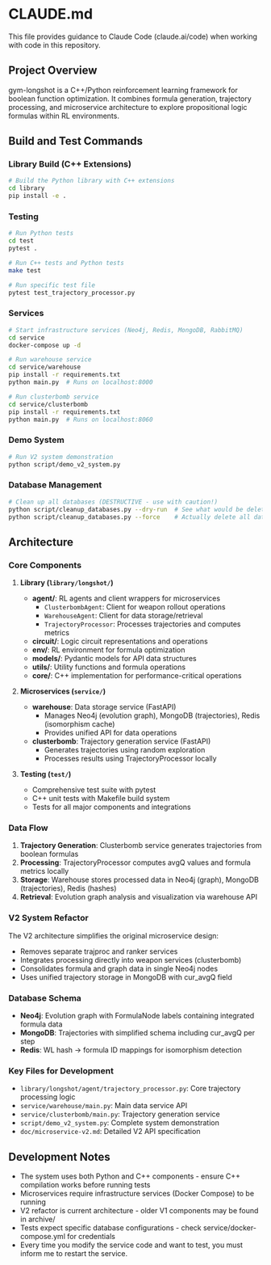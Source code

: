 # CLAUDE.md

This file provides guidance to Claude Code (claude.ai/code) when working with code in this repository.

## Project Overview

gym-longshot is a C++/Python reinforcement learning framework for boolean function optimization. It combines formula generation, trajectory processing, and microservice architecture to explore propositional logic formulas within RL environments.

## Build and Test Commands

### Library Build (C++ Extensions)
```bash
# Build the Python library with C++ extensions
cd library
pip install -e .
```

### Testing
```bash
# Run Python tests
cd test
pytest .

# Run C++ tests and Python tests
make test

# Run specific test file
pytest test_trajectory_processor.py
```

### Services
```bash
# Start infrastructure services (Neo4j, Redis, MongoDB, RabbitMQ)
cd service
docker-compose up -d

# Run warehouse service
cd service/warehouse
pip install -r requirements.txt
python main.py  # Runs on localhost:8000

# Run clusterbomb service  
cd service/clusterbomb
pip install -r requirements.txt
python main.py  # Runs on localhost:8060
```

### Demo System
```bash
# Run V2 system demonstration
python script/demo_v2_system.py
```

### Database Management
```bash
# Clean up all databases (DESTRUCTIVE - use with caution!)
python script/cleanup_databases.py --dry-run  # See what would be deleted
python script/cleanup_databases.py --force    # Actually delete all data
```

## Architecture

### Core Components

1. **Library (`library/longshot/`)**
   - **agent/**: RL agents and client wrappers for microservices
     - `ClusterbombAgent`: Client for weapon rollout operations
     - `WarehouseAgent`: Client for data storage/retrieval  
     - `TrajectoryProcessor`: Processes trajectories and computes metrics
   - **circuit/**: Logic circuit representations and operations
   - **env/**: RL environment for formula optimization
   - **models/**: Pydantic models for API data structures
   - **utils/**: Utility functions and formula operations
   - **core/**: C++ implementation for performance-critical operations

2. **Microservices (`service/`)**
   - **warehouse**: Data storage service (FastAPI)
     - Manages Neo4j (evolution graph), MongoDB (trajectories), Redis (isomorphism cache)
     - Provides unified API for data operations
   - **clusterbomb**: Trajectory generation service (FastAPI)  
     - Generates trajectories using random exploration
     - Processes results using TrajectoryProcessor locally

3. **Testing (`test/`)**
   - Comprehensive test suite with pytest
   - C++ unit tests with Makefile build system
   - Tests for all major components and integrations

### Data Flow

1. **Trajectory Generation**: Clusterbomb service generates trajectories from boolean formulas
2. **Processing**: TrajectoryProcessor computes avgQ values and formula metrics locally
3. **Storage**: Warehouse stores processed data in Neo4j (graph), MongoDB (trajectories), Redis (hashes)
4. **Retrieval**: Evolution graph analysis and visualization via warehouse API

### V2 System Refactor

The V2 architecture simplifies the original microservice design:
- Removes separate trajproc and ranker services
- Integrates processing directly into weapon services (clusterbomb)
- Consolidates formula and graph data in single Neo4j nodes
- Uses unified trajectory storage in MongoDB with cur_avgQ field

### Database Schema

- **Neo4j**: Evolution graph with FormulaNode labels containing integrated formula data
- **MongoDB**: Trajectories with simplified schema including cur_avgQ per step
- **Redis**: WL hash → formula ID mappings for isomorphism detection

### Key Files for Development

- `library/longshot/agent/trajectory_processor.py`: Core trajectory processing logic
- `service/warehouse/main.py`: Main data service API
- `service/clusterbomb/main.py`: Trajectory generation service
- `script/demo_v2_system.py`: Complete system demonstration
- `doc/microservice-v2.md`: Detailed V2 API specification

## Development Notes

- The system uses both Python and C++ components - ensure C++ compilation works before running tests
- Microservices require infrastructure services (Docker Compose) to be running
- V2 refactor is current architecture - older V1 components may be found in archive/
- Tests expect specific database configurations - check service/docker-compose.yml for credentials
- Every time you modify the service code and want to test, you must inform me to restart the service.